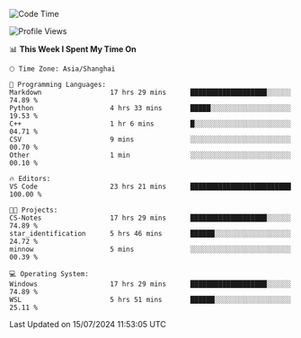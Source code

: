 <!--START_SECTION:waka-->
![Code Time](http://img.shields.io/badge/Code%20Time-1%2C852%20hrs%2011%20mins-blue)

![Profile Views](http://img.shields.io/badge/Profile%20Views-3-blue)

📊 **This Week I Spent My Time On** 

```text
🕑︎ Time Zone: Asia/Shanghai

💬 Programming Languages: 
Markdown                 17 hrs 29 mins      ███████████████████░░░░░░   74.89 % 
Python                   4 hrs 33 mins       █████░░░░░░░░░░░░░░░░░░░░   19.53 % 
C++                      1 hr 6 mins         █░░░░░░░░░░░░░░░░░░░░░░░░   04.71 % 
CSV                      9 mins              ░░░░░░░░░░░░░░░░░░░░░░░░░   00.70 % 
Other                    1 min               ░░░░░░░░░░░░░░░░░░░░░░░░░   00.10 % 

🔥 Editors: 
VS Code                  23 hrs 21 mins      █████████████████████████   100.00 % 

🐱‍💻 Projects: 
CS-Notes                 17 hrs 29 mins      ███████████████████░░░░░░   74.89 % 
star_identification      5 hrs 46 mins       ██████░░░░░░░░░░░░░░░░░░░   24.72 % 
minnow                   5 mins              ░░░░░░░░░░░░░░░░░░░░░░░░░   00.39 % 

💻 Operating System: 
Windows                  17 hrs 29 mins      ███████████████████░░░░░░   74.89 % 
WSL                      5 hrs 51 mins       ██████░░░░░░░░░░░░░░░░░░░   25.11 % 
```


 Last Updated on 15/07/2024 11:53:05 UTC
<!--END_SECTION:waka-->